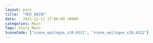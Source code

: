 ```yaml
---
layout: post
title:  "메인_063장"
date:   2021-12-11 17:00:00 +0000
categories: Main
Tags: Story Main
SceneCode: ["scene_epilogue_s10,6311", "scene_epilogue_s20,6312"]
---
```

